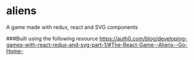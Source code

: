 # aliens
A game made with redux, react and SVG components

###Built using the following resource
https://auth0.com/blog/developing-games-with-react-redux-and-svg-part-1/#The-React-Game--Aliens--Go-Home-

